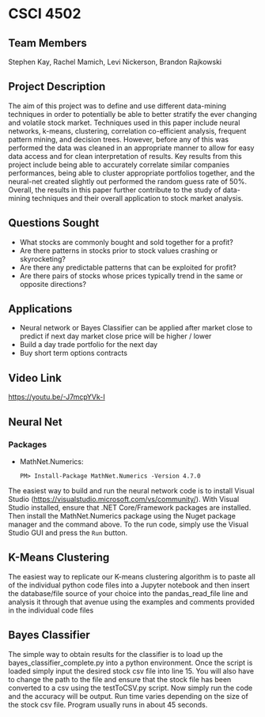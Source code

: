 # CSCI 4502
## Team Members
Stephen Kay, Rachel Mamich, Levi Nickerson, Brandon Rajkowski

## Project Description
The aim of this project was to define and use different data-mining techniques in order to potentially be able to better stratify the ever changing and volatile stock market. Techniques used in this paper include neural networks, k-means, clustering, correlation co-efficient analysis, frequent pattern mining, and decision trees. However, before any of this was performed the data was cleaned in an appropriate manner to allow for easy data access and for clean interpretation of results. Key results from this project include being able to accurately correlate similar companies performances, being able to cluster appropriate portfolios together, and the neural-net created slightly out performed the random guess rate of 50\%. Overall, the results in this paper further contribute to the study of data-mining techniques and their overall application to stock market analysis.

## Questions Sought
* What stocks are commonly bought and sold together for a profit? 
* Are there patterns in stocks prior to stock values crashing or skyrocketing?
* Are there any predictable patterns that can be exploited for profit?
* Are there pairs of stocks whose prices typically trend in the same or opposite directions?

## Applications
* Neural network or Bayes Classifier can be applied after market close to predict if next day market close price will be higher / lower
* Build a day trade portfolio for the next day
* Buy short term options contracts


## Video Link
https://youtu.be/-J7mcpYVk-I

## Neural Net
### Packages
* MathNet.Numerics:
    ```
    PM> Install-Package MathNet.Numerics -Version 4.7.0
    ```
The easiest way to build and run the neural network code is to install Visual Studio (https://visualstudio.microsoft.com/vs/community/).  With Visual Studio installed, ensure that .NET Core/Framework packages are installed.  Then install the MathNet.Numerics package using the Nuget package manager and the command above.  To the run code, simply use the Visual Studio GUI and press the `Run` button.


## K-Means Clustering

The easiest way to replicate our K-means clustering algorithm is to paste all of the individual python code files into a Jupyter notebook and then insert the database/file source of your choice into the pandas_read_file line and analysis it through that avenue using the examples and comments provided in the individual code files

## Bayes Classifier
The simple way to obtain results for the classifier is to load up the bayes_classifier_complete.py into a python environment. Once the script is loaded simply input the desired stock csv file into line 15. You will also have to change the path to the file and ensure that the stock file has been converted to a csv using the testToCSV.py script. Now simply run the code and the accuracy will be output. Run time varies depending on the size of the stock csv file. Program usually runs in about 45 seconds. 
